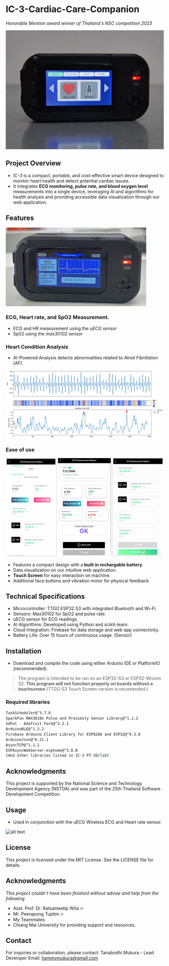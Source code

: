 # IC-3-Cardiac-Care-Companion
*Honorable Mention award winner of Thailand's NSC competition 2023*

![alt text](https://github.com/ILFforever/IC-3-Cardiac-Care-Companion/blob/main/image/Front.jpg "IC-3 Main Unit")

## Project Overview
- *IC-3* is a compact, portable, and cost-effective smart device designed to monitor heart health and detect potential cardiac issues.
- It integrates **ECG monitoring, pulse rate, and blood oxygen level** measurements into a single device, leveraging AI and algorithms for health analysis and providing accessible data visualization through our web application.

## Features

![alt text](https://github.com/ILFforever/IC-3-Cardiac-Care-Companion/blob/main/image/Graph.png "IC-3 ECG Graph")

### ECG, Heart rate, and SpO2 Measurement.
- ECG and HR measurement using the *uECG sensor*
- Sp02 using the *max30102 sensor*

### Heart Condition Analysis
- AI-Powered Analysis detects abnormalities related to *Atrial Fibrillation (AF)*.
  
![alt text](https://github.com/ILFforever/IC-3-Cardiac-Care-Companion/blob/main/image/AI_detection.png "IC-3 AI Graph")

### Ease of use

![alt text](https://github.com/ILFforever/IC-3-Cardiac-Care-Companion/blob/main/image/App.jpg "IC-3 App")

- Features a compact design with a **built in rechargable battery**.
- Data visualization on our intuitive web application.
- **Touch Screen** for easy interaction on machine.
- Additional face buttons and vibration motor for physical feedback

## Technical Specifications
- Microcontroller: TTGO ESP32 S3 with integrated Bluetooth and Wi-Fi.
- Sensors: Max30102 for SpO2 and pulse rate.
- uECG sensor for ECG readings.
- AI Algorithms: Developed using Python and scikit-learn.
- Cloud Integration: Firebase for data storage and web app connectivity.
- Battery Life: Over 15 hours of continuous usage. (Sensor)

## Installation
- Download and compile the code using either Arduino IDE or PlatformIO (recommended).
> The program is intended to be ran on an ESP32-S3 or ESP32-Wroom 32.
**This program will not function properly on boards without a touchscreen** 
(TTGO S3 Touch Screen version is recomended.)

### Required libraries
```bash
TaskScheduler@^3.7.0
SparkFun MAX3010x Pulse and Proximity Sensor Library@^1.1.2
SdFat - Adafruit Fork@^2.2.1
ArduinoBLE@^1.3.2
Firebase Arduino Client Library for ESP8266 and ESP32@^4.3.8
ArduinoJson@^6.21.1
AsyncTCP@^1.1.1
ESPAsyncWebServer-esphome@^3.0.0
(And other libraries listed in IC-3 Pf-IO/lib)
```

## Acknowledgments
This project is supported by the National Science and Technology Development Agency (NSTDA) and was part of the 25th Thailand Software Development Competition.

## Usage
- Used in conjunction with the uECG Wireless ECG and Heart rate sensor.
  
![alt text](https://cdn.hackaday.io/images/resize/1400x500/1780591562187664851.jpg)

## License

This project is licensed under the MIT License. See the LICENSE file for details.

## Acknowledgments
*This project couldn't have been finished without advise and help from the following*
- Asst. Prof. Dr. Ratsameetip Wita 🔥
- Mr. Peerapong Tuptim 🔥
- My Teammates 
- Chiang Mai University for providing support and resources.

## Contact

For inquiries or collaboration, please contact:
Tanabodhi Mukura - Lead Developer
Email: hammymukura@gmail.com

